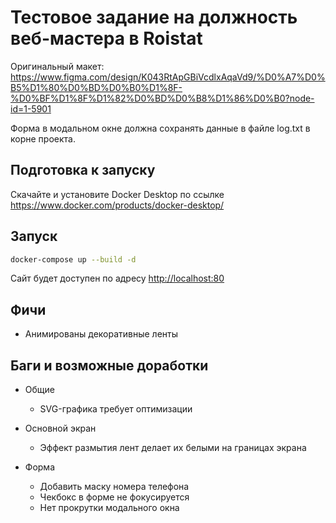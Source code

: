 # Тестовое задание на должность веб-мастера в Roistat

Оригинальный макет: <https://www.figma.com/design/K043RtApGBiVcdlxAqaVd9/%D0%A7%D0%B5%D1%80%D0%BD%D0%B0%D1%8F-%D0%BF%D1%8F%D1%82%D0%BD%D0%B8%D1%86%D0%B0?node-id=1-5901>

Форма в модальном окне должна сохранять данные в файле log.txt в корне проекта.

## Подготовка к запуску

Скачайте и установите Docker Desktop по ссылке <https://www.docker.com/products/docker-desktop/>

## Запуск

```bash
docker-compose up --build -d
```

Сайт будет доступен по адресу <http://localhost:80>

## Фичи

- Анимированы декоративные ленты

## Баги и возможные доработки

- Общие
  - SVG-графика требует оптимизации

- Основной экран
  - Эффект размытия лент делает их белыми на границах экрана
  
- Форма
  - Добавить маску номера телефона
  - Чекбокс в форме не фокусируется
  - Нет прокрутки модального окна
